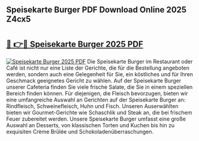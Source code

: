 ## Speisekarte Burger PDF Download Online 2025 Z4cx5

# <h2><a href="http://gc5gdja.nevu.top/?p=Speisekarte+Burger">🔗 👉🔴 Speisekarte Burger 2025 PDF</a></h2>

[![Speisekarte Burger 2025 PDF](https://i.imgur.com/dBaPXMq.png)](http://gc5gdja.nevu.top/?p=Speisekarte+Burger)
Die Speisekarte Burger im Restaurant oder Café ist nicht nur eine Liste der Gerichte, die für die Bestellung angeboten werden, sondern auch eine Gelegenheit für Sie, ein köstliches und für Ihren Geschmack geeignetes Gericht zu wählen. Auf der Speisekarte Burger unserer Cafeteria finden Sie viele frische Salate, die Sie in einem speziellen Bereich finden können. Für diejenigen, die Fleisch bevorzugen, bieten wir eine umfangreiche Auswahl an Gerichten auf der Speisekarte Burger an: Rindfleisch, Schweinefleisch, Huhn und Fisch. Unseren Auserwählten bieten wir Gourmet-Gerichte wie Schaschlik und Steak an, die bei frischem Feuer zubereitet werden. Unsere Speisekarte Burger umfasst eine große Auswahl an Desserts, von klassischen Torten und Kuchen bis hin zu exquisiten Crème Brûlée und Schokoladenüberraschungen.

